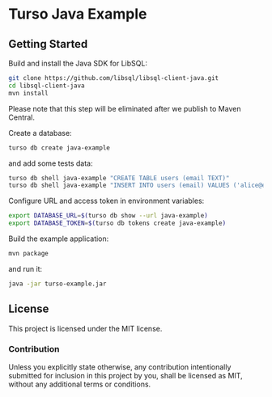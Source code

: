 # Turso Java Example

## Getting Started

Build and install the Java SDK for LibSQL:

```bash
git clone https://github.com/libsql/libsql-client-java.git
cd libsql-client-java
mvn install
```

Please note that this step will be eliminated after we publish to Maven Central.

Create a database:

```bash
turso db create java-example
```

and add some tests data:

```bash
turso db shell java-example "CREATE TABLE users (email TEXT)"
turso db shell java-example "INSERT INTO users (email) VALUES ('alice@example.org')"
```

Configure URL and access token in environment variables:

```bash
export DATABASE_URL=$(turso db show --url java-example)
export DATABASE_TOKEN=$(turso db tokens create java-example)
```

Build the example application:

```bash
mvn package
```

and run it:

```bash
java -jar turso-example.jar
```

## License

This project is licensed under the MIT license.

### Contribution

Unless you explicitly state otherwise, any contribution intentionally submitted for inclusion in this project by you, shall be licensed as MIT, without any additional terms or conditions.
